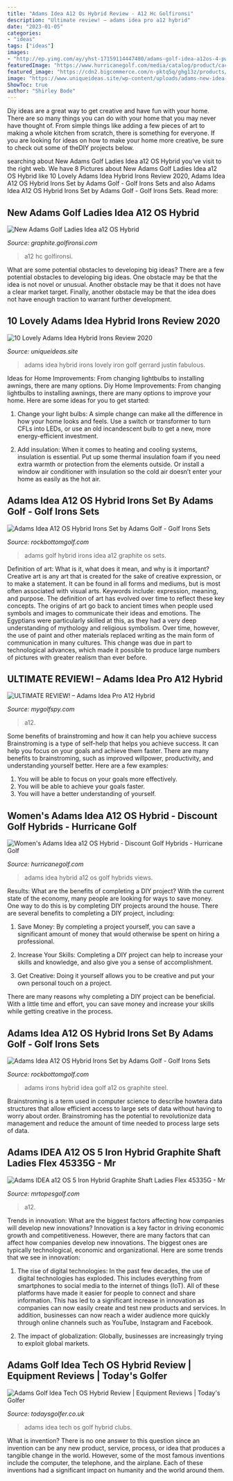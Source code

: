 ```yaml
---
title: "Adams Idea A12 Os Hybrid Review - A12 Hc Golfironsi"
description: "Ultimate review! – adams idea pro a12 hybrid"
date: "2023-01-05"
categories:
- "ideas"
tags: ["ideas"]
images:
- "http://ep.yimg.com/ay/yhst-17159114447480/adams-golf-idea-a12os-4-pw-gw-hybrid-irons-graphite-78.jpg"
featuredImage: "https://www.hurricanegolf.com/media/catalog/product/cache/1/image/1200x/040ec09b1e35df139433887a97daa66f/a/d/adams_wmns_ideaa12oshybrid_sole_2.jpg"
featured_image: "https://cdn2.bigcommerce.com/n-pktq5q/ghg13z/products/40806/images/969424/45335g-adams-idea-a12-os-5-iron-hybrid-graphite-shaft-ladies-flex-45335g__52043.1553003273.1280.1280.jpg?c=2"
image: "https://www.uniqueideas.site/wp-content/uploads/adams-new-idea-iron-review-with-justin-gerrard-from-adams-golf-youtube.jpg"
ShowToc: true
author: "Shirley Bode"
---
```



Diy ideas are a great way to get creative and have fun with your home. There are so many things you can do with your home that you may never have thought of. From simple things like adding a few pieces of art to making a whole kitchen from scratch, there is something for everyone. If you are looking for ideas on how to make your home more creative, be sure to check out some of theDIY projects below.

	

		
searching about New Adams Golf Ladies Idea a12 OS Hybrid you've visit to the right web. We have 8 Pictures about New Adams Golf Ladies Idea a12 OS Hybrid like 10 Lovely Adams Idea Hybrid Irons Review 2020, Adams Idea A12 OS Hybrid Irons Set by Adams Golf - Golf Irons Sets and also Adams Idea A12 OS Hybrid Irons Set by Adams Golf - Golf Irons Sets. Read more:
		
    
## New Adams Golf Ladies Idea A12 OS Hybrid

<img loading=lazy src="https://images.golfironsi.com/l-m/new-golf-ladies-idea-a12-os-hybrid.jpg" onerror="this.onerror=null;this.src='https://tse4.mm.bing.net/th?id=OIP.s7XThnye0xglnnIFoA5lzwHaMx&amp;pid=15.1';" alt="New Adams Golf Ladies Idea a12 OS Hybrid">

_Source: graphite.golfironsi.com_

>a12 hc golfironsi. 

	

What are some potential obstacles to developing big ideas?
There are a few potential obstacles to developing big ideas. One obstacle may be that the idea is not novel or unusual. Another obstacle may be that it does not have a clear market target. Finally, another obstacle may be that the idea does not have enough traction to warrant further development.

    
## 10 Lovely Adams Idea Hybrid Irons Review 2020

<img loading=lazy src="https://www.uniqueideas.site/wp-content/uploads/adams-new-idea-iron-review-with-justin-gerrard-from-adams-golf-youtube.jpg" onerror="this.onerror=null;this.src='https://tse4.mm.bing.net/th?id=OIP.lg8ww7ihSaNgwCbRULuBYwHaEK&amp;pid=15.1';" alt="10 Lovely Adams Idea Hybrid Irons Review 2020">

_Source: uniqueideas.site_

>adams idea hybrid irons lovely iron golf gerrard justin fabulous. 

	

Ideas for Home Improvements: From changing lightbulbs to installing awnings, there are many options.
Diy Home Improvements: From changing lightbulbs to installing awnings, there are many options to improve your home. Here are some ideas for you to get started: 
1. Change your light bulbs: A simple change can make all the difference in how your home looks and feels. Use a switch or transformer to turn CFLs into LEDs, or use an old incandescent bulb to get a new, more energy-efficient investment. 

2. Add insulation: When it comes to heating and cooling systems, insulation is essential. Put up some thermal insulation foam if you need extra warmth or protection from the elements outside. Or install a window air conditioner with insulation so the cold air doesn’t enter your home as easily as the hot air. 


    
## Adams Idea A12 OS Hybrid Irons Set By Adams Golf - Golf Irons Sets

<img loading=lazy src="http://ep.yimg.com/ay/yhst-17159114447480/adams-golf-idea-a12os-4-pw-gw-hybrid-irons-graphite-76.jpg" onerror="this.onerror=null;this.src='https://tse1.mm.bing.net/th?id=OIP.xzeLwR_9twC4It0d__oISwHaJx&amp;pid=15.1';" alt="Adams Idea A12 OS Hybrid Irons Set by Adams Golf - Golf Irons Sets">

_Source: rockbottomgolf.com_

>adams golf hybrid irons idea a12 graphite os sets. 

	

Definition of art: What is it, what does it mean, and why is it important?
Creative art is any art that is created for the sake of creative expression, or to make a statement. It can be found in all forms and mediums, but is most often associated with visual arts. Keywords include: expression, meaning, and purpose. The definition of art has evolved over time to reflect these key concepts.
The origins of art go back to ancient times when people used symbols and images to communicate their ideas and emotions. The Egyptians were particularly skilled at this, as they had a very deep understanding of mythology and religious symbolism. Over time, however, the use of paint and other materials replaced writing as the main form of communication in many cultures. This change was due in part to technological advances, which made it possible to produce large numbers of pictures with greater realism than ever before.

    
## ULTIMATE REVIEW! – Adams Idea Pro A12 Hybrid

<img loading=lazy src="https://www.mygolfspy.com/wp-content/uploads/2011/08/adams-A12-pro-hybrid-specs.png" onerror="this.onerror=null;this.src='https://tse1.mm.bing.net/th?id=OIP.UF4h_KvEQbGBG29llK5_lgHaDn&amp;pid=15.1';" alt="ULTIMATE REVIEW! – Adams Idea Pro A12 Hybrid">

_Source: mygolfspy.com_

>a12. 

	

Some benefits of brainstroming and how it can help you achieve success
Brainstroming is a type of self-help that helps you achieve success. It can help you focus on your goals and achieve them faster. There are many benefits to brainstroming, such as improved willpower, productivity, and understanding yourself better. Here are a few examples: 
1) You will be able to focus on your goals more effectively.
2) You will be able to achieve your goals faster.
3) You will have a better understanding of yourself.

    
## Women&#039;s Adams Idea A12 OS Hybrid - Discount Golf Hybrids - Hurricane Golf

<img loading=lazy src="https://www.hurricanegolf.com/media/catalog/product/cache/1/image/1200x/040ec09b1e35df139433887a97daa66f/a/d/adams_wmns_ideaa12oshybrid_sole_2.jpg" onerror="this.onerror=null;this.src='https://tse4.mm.bing.net/th?id=OIP.AzT-M5IDqMFEPYunrrbnTgHaHa&amp;pid=15.1';" alt="Women&#039;s Adams Idea a12 OS Hybrid - Discount Golf Hybrids - Hurricane Golf">

_Source: hurricanegolf.com_

>adams idea hybrid a12 os golf hybrids views. 

	

Results: What are the benefits of completing a DIY project?
With the current state of the economy, many people are looking for ways to save money. One way to do this is by completing DIY projects around the house. There are several benefits to completing a DIY project, including:
1. Save Money: By completing a project yourself, you can save a significant amount of money that would otherwise be spent on hiring a professional.

2. Increase Your Skills: Completing a DIY project can help to increase your skills and knowledge, and also give you a sense of accomplishment.

3. Get Creative: Doing it yourself allows you to be creative and put your own personal touch on a project.

There are many reasons why completing a DIY project can be beneficial. With a little time and effort, you can save money and increase your skills while getting creative in the process.

    
## Adams Idea A12 OS Hybrid Irons Set By Adams Golf - Golf Irons Sets

<img loading=lazy src="http://ep.yimg.com/ay/yhst-17159114447480/adams-golf-idea-a12os-4-pw-gw-hybrid-irons-graphite-78.jpg" onerror="this.onerror=null;this.src='https://tse4.mm.bing.net/th?id=OIP.rODwiQhvWOOszsopmJ753AHaEN&amp;pid=15.1';" alt="Adams Idea A12 OS Hybrid Irons Set by Adams Golf - Golf Irons Sets">

_Source: rockbottomgolf.com_

>adams irons hybrid idea golf a12 os graphite steel. 

	

Brainstroming is a term used in computer science to describe howtera data structures that allow efficient access to large sets of data without having to worry about order. Brainstroming has the potential to revolutionize data management and reduce the amount of time needed to process large sets of data.

    
## Adams IDEA A12 OS 5 Iron Hybrid Graphite Shaft Ladies Flex 45335G - Mr

<img loading=lazy src="https://cdn2.bigcommerce.com/n-pktq5q/ghg13z/products/40806/images/969424/45335g-adams-idea-a12-os-5-iron-hybrid-graphite-shaft-ladies-flex-45335g__52043.1553003273.1280.1280.jpg?c=2" onerror="this.onerror=null;this.src='https://tse3.mm.bing.net/th?id=OIP.RMo77nT1y1Ni1-oYGPUTjAHaHa&amp;pid=15.1';" alt="Adams IDEA a12 OS 5 Iron Hybrid Graphite Shaft Ladies Flex 45335G - Mr">

_Source: mrtopesgolf.com_

>a12. 

	

Trends in innovation: What are the biggest factors affecting how companies will develop new innovations?
Innovation is a key factor in driving economic growth and competitiveness. However, there are many factors that can affect how companies develop new innovations. The biggest ones are typically technological, economic and organizational. Here are some trends that we see in innovation:
1. The rise of digital technologies: In the past few decades, the use of digital technologies has exploded. This includes everything from smartphones to social media to the internet of things (IoT). All of these platforms have made it easier for people to connect and share information. This has led to a significant increase in innovation as companies can now easily create and test new products and services. In addition, businesses can now reach a wider audience more quickly through online channels such as YouTube, Instagram and Facebook.

2. The impact of globalization: Globally, businesses are increasingly trying to exploit global markets.

    
## Adams Golf Idea Tech OS Hybrid Review | Equipment Reviews | Today&#039;s Golfer

<img loading=lazy src="https://todaysgolfer-images.bauersecure.com/upload/19448/images/610x410/adamsgolfideatechoshybrid.jpg" onerror="this.onerror=null;this.src='https://tse2.mm.bing.net/th?id=OIP.Mm4hzUXYUnd1RswZjfSJ6QHaE-&amp;pid=15.1';" alt="Adams Golf Idea Tech OS Hybrid Review | Equipment Reviews | Today&#039;s Golfer">

_Source: todaysgolfer.co.uk_

>adams idea tech os golf hybrid clubs. 

	

What is invention?
There is no one answer to this question since an invention can be any new product, service, process, or idea that produces a tangible change in the world. However, some of the most famous inventions include the computer, the telephone, and the airplane. Each of these inventions had a significant impact on humanity and the world around them.

